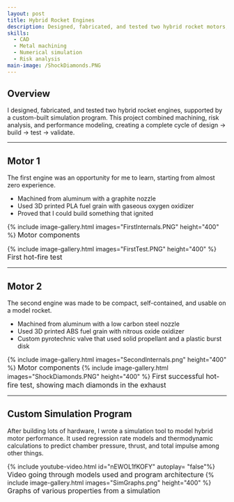 ```yaml
---
layout: post
title: Hybrid Rocket Engines
description: Designed, fabricated, and tested two hybrid rocket motors, built custom simulation software using models from available literature.
skills: 
  - CAD
  - Metal machining
  - Numerical simulation
  - Risk analysis
main-image: /ShockDiamonds.PNG
---
```


## Overview
I designed, fabricated, and tested two hybrid rocket engines, supported by a custom-built simulation program. This project combined machining, risk analysis, and performance modeling, creating a complete cycle of design → build → test → validate.

---

## Motor 1
The first engine was an opportunity for me to learn, starting from almost zero experience.

- Machined from aluminum with a graphite nozzle
- Used 3D printed PLA fuel grain with gaseous oxygen oxidizer  
- Proved that I could build something that ignited

{% include image-gallery.html images="FirstInternals.PNG" height="400" %}
<span style="font-size: 16px">Motor components</span>

{% include image-gallery.html images="FirstTest.PNG" height="400" %}
<span style="font-size: 16px">First hot-fire test</span>

---

## Motor 2
The second engine was made to be compact, self-contained, and usable on a model rocket.

- Machined from aluminum with a low carbon steel nozzle
- Used 3D printed ABS fuel grain with nitrous oxide oxidizer
- Custom pyrotechnic valve that used solid propellant and a plastic burst disk

{% include image-gallery.html images="SecondInternals.png" height="400" %}
<span style="font-size: 16px">Motor components</span>
{% include image-gallery.html images="ShockDiamonds.PNG" height="400" %}
<span style="font-size: 16px">First successful hot-fire test, showing mach diamonds in the exhaust</span> 

---

## Custom Simulation Program
After building lots of hardware, I wrote a simulation tool to model hybrid motor performance. It used regression rate models and thermodynamic calculations to predict chamber pressure, thrust, and total impulse among other things.

{% include youtube-video.html id="nEWOL1fKOFY" autoplay= "false"%}
<span style="font-size: 16px">Video going through models used and program architecture</span> 
{% include image-gallery.html images="SimGraphs.png" height="400" %}
<span style="font-size: 16px">Graphs of various properties from a simulation</span> 


